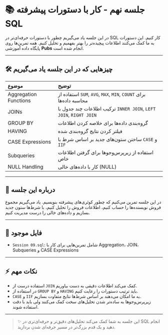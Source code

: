 # 📚 جلسه نهم - کار با دستورات پیشرفته SQL

در این جلسه یاد می‌گیریم چطور با دستورات حرفه‌ای‌تر در SQL کار کنیم. این دستورات به ما کمک می‌کنند اطلاعات پیچیده‌تر را بهتر بفهمیم و تحلیل کنیم. همه تمرین‌ها روی پایگاه داده آموزشی **Pubs** انجام شده است.

---

## 🛠️ چیزهایی که در این جلسه یاد می‌گیریم

| موضوع | توضیح |
|:---|:---|
| Aggregation Functions | استفاده از `SUM`, `AVG`, `MAX`, `MIN`, `COUNT` برای محاسبه داده‌ها |
| JOINs | ترکیب اطلاعات چند جدول با `INNER JOIN`, `LEFT JOIN`, `RIGHT JOIN` |
| GROUP BY | گروه‌بندی داده‌ها برای خلاصه کردن اطلاعات |
| HAVING | فیلتر کردن نتایج گروه‌بندی شده |
| CASE Expressions | ساختن ستون‌های جدید بر اساس شرط با `CASE` و `IIF` |
| Subqueries | استفاده از زیرپرس‌وجوها برای گرفتن اطلاعات خاص |
| NULL Handling | کار با داده‌های خالی (NULL) |

---

## 📜 درباره این جلسه

در این جلسه تمرین می‌کنیم که چطور کوئری‌های پیشرفته بنویسیم. یاد می‌گیریم مجموع فروش نویسنده‌ها را حساب کنیم، اطلاعات فروش را تحلیل کنیم، با شرط‌ها ستون جدید بسازیم و داده‌های خالی را درست مدیریت کنیم.

---

## 📂 فایل موجود

- `Session 09.sql`: شامل تمرین‌هایی برای کار با Aggregation، JOIN، Subqueries و CASE Expressions

---

## ⚡ نکات مهم

- استفاده درست از `JOIN` کمک می‌کند اطلاعات دقیقی به دست بیاوریم.
- در استفاده از `GROUP BY` و `HAVING` باید ترتیب دستورات را رعایت کنیم.
- `CASE` و `IIF` به ما امکان می‌دهند بر اساس شرط‌ها نتایج متفاوت بسازیم.
- زیرپرس‌وجوها به ساده‌تر شدن تحلیل‌های سخت کمک می‌کنند ولی باید با دقت استفاده شوند.

---

> ✨ این جلسه به شما کمک می‌کند تحلیل‌های دقیق‌تر و حرفه‌ای‌تری در SQL انجام دهید و یک قدم بزرگ‌تر در مسیر حرفه‌ای شدن بردارید.

